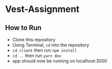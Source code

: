 # Vest-Assignment

## How to Run
* Clone this repository
* Using Terminal, `cd` into the repository
* `cd client` then run `npm install`
* `cd ..` then run `yarn dev`
* app should now be running on localhost:3000
